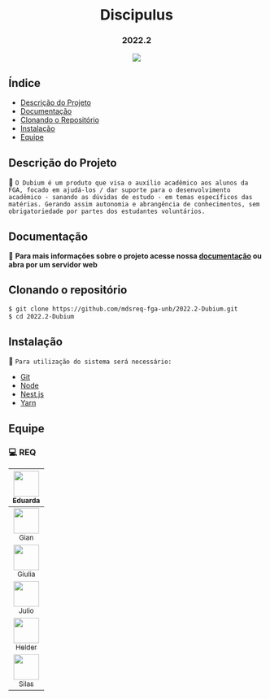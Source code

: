 

<h1 align="center"> Discipulus </h1>
<h3 align="center"> 2022.2 </h3>

<p align="center">
<img src="http://img.shields.io/static/v1?label=STATUS&message=PROCESSING&color=GREEN&style=for-the-badge"/>
</p>

## Índice 

* [Descrição do Projeto](#descrição-do-projeto)
* [Documentação](#documentação)
* [Clonando o Repositório](#clonando-o-repositório)
* [Instalação](#instalação)
* [Equipe](#equipe)

## Descrição do Projeto

:pushpin: `O Dubium é um produto que visa o auxílio acadêmico aos alunos da FGA, focado em ajudá-los / dar suporte para o desenvolvimento acadêmico - sanando as dúvidas de estudo - em temas específicos das matérias. Gerando assim autonomia e abrangência de conhecimentos, sem obrigatoriedade por partes dos estudantes voluntários.` 

## Documentação

:open_file_folder: **Para mais informações sobre o projeto acesse nossa <a href="https://mdsreq-fga-unb.github.io/2022.2-Dubium/">documentação</a> ou abra por um servidor web**

## Clonando o repositório
```bash
$ git clone https://github.com/mdsreq-fga-unb/2022.2-Dubium.git
$ cd 2022.2-Dubium
```
<!-- ### Executando o projeto -->

## Instalação
:page_facing_up: `Para utilização do sistema será necessário: `

- [Git](https://git-scm.com/)
- [Node](https://nodejs.org/en/)
- [Nest.js](https://nestjs.com/)
- [Yarn](https://yarnpkg.com/)

## Equipe

### :computer: REQ
| [<img src="https://avatars.githubusercontent.com/u/60516644?v=4" width=50><br><sub>Eduarda</sub>](https://github.com/erteduarda) 
| :---: |
| [<img src="https://avatars.githubusercontent.com/u/54555302?v=4" width=50><br><sub>Gian</sub>](https://github.com/GianMedeiros) | :---: |
| [<img src="https://avatars.githubusercontent.com/u/54143767?v=4" width=50><br><sub>Giulia</sub>](https://github.com/alcantaragiubs) | :---: |
| [<img src="https://avatars.githubusercontent.com/u/78378116?v=4" width=50><br><sub>Julio</sub>](https://github.com/Julio-eng) | :---: |
| [<img src="https://avatars.githubusercontent.com/u/78388335?v=4" width=50><br><sub>Helder</sub>](https://github.com/F1reFinger) | :---: |
| [<img src="https://avatars.githubusercontent.com/u/78981008?v=4" width=50><br><sub>Silas</sub>](https://github.com/Silas-neres)| :---: |
